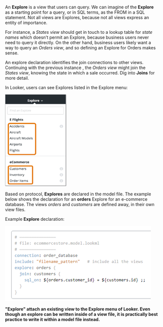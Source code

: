 An **Explore** is a view that users can query. We can imagine of the **Explore** as a starting point for a query, or in SQL terms, as the FROM in a SQL statement. 
Not all views are Explores, because not all views express an entity of importance. 

For instance, a *States view* should get in touch to a lookup table for *state names* which doesn’t permit an Explore, because business users never need to query it directly. On the other hand, business users likely want a way to query an *Orders view*, and so defining an Explore for Orders makes sense.

An explore declaration identifies the join connections to other views. Continuing with the previous instance , the *Orders view* might join the *States view*, knowing the state in which a sale occurred. Dig into **Joins** for more detail.

In Looker, users can see Explores listed in the Explore menu:

<img src="/Images/LookML_Explore_inTool.png" width=200 height=300>

Based on protocol, **Explores** are declared in the model file. The example below shows the declaration for an **orders** Explore for an e-commerce database. The views *orders* and *customers* are defined away, in their own view files.

Example **Explore** declaration:

<img src="/Images/LookML_Explore_Declaration.png">

**"Explore" attach an existing view to the Explore menu of Looker. Even though an explore can be written inside of a view file, it is practically best practice to write it within a model file instead.**
